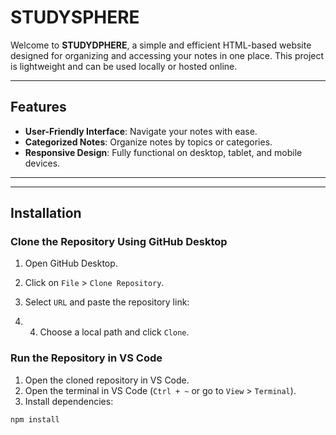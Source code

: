 # STUDYSPHERE

Welcome to **STUDYDPHERE**, a simple and efficient HTML-based website designed for organizing and accessing your notes in one place. This project is lightweight and can be used locally or hosted online.

---

## Features
- **User-Friendly Interface**: Navigate your notes with ease.
- **Categorized Notes**: Organize notes by topics or categories.
- **Responsive Design**: Fully functional on desktop, tablet, and mobile devices.
  

---
---

## Installation

### Clone the Repository Using GitHub Desktop
1. Open GitHub Desktop.
2. Click on `File` > `Clone Repository`.
3. Select `URL` and paste the repository link:

4. 4. Choose a local path and click `Clone`.

### Run the Repository in VS Code
1. Open the cloned repository in VS Code.
2. Open the terminal in VS Code (`Ctrl + ~` or go to `View` > `Terminal`).
3. Install dependencies:
```bash
npm install
